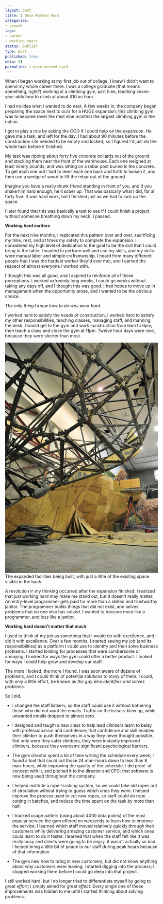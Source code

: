 ```yaml
---
layout: post
title: I Once Worked Hard
categories:
- growth
tags:
- career
- working_smart
status: publish
type: post
published: true
meta: {}
permalink: i-once-worked-hard
---
```

When I began working at my first job out of college, I knew I didn't want to spend my whole career there. I was a college graduate (that means something, right?) working at a climbing gym, part time, teaching seven-year-olds how to climb at about $10 an hour.

I had no idea what I wanted to do next. A few weeks in, the company began preparing the space next to ours for a HUGE expansion; this climbing gym was to become (over the next nine months) the largest climbing gym in the nation.

I got to play a role by asking the COO if I could help on the expansion. He gave me a task, and left for the day. I had about 90 minutes before the construction site needed to be empty and locked, so I figured I'd just do the whole task before it finished.

My task was ripping about forty five concrete bollards out of the ground and stacking them near the front of the warehouse. Each one weighed at least ninety pounds, and was sitting on a rebar post buried in the concrete. To get each one out I had to lever each one back and forth to loosen it, and then use a wedge of wood to lift the rebar out of the ground.

Imagine you have a really drunk friend standing in front of you, and if you shake him hard enough, he'll sober up. That was basically what I did, for all forty five. It was hard work, but I finished just as we had to lock up the space.

I later found that this was basically a test to see if I could finish a project without someone breathing down my neck. I passed.

**Working hard matters**

For the next nine months, I replicated this pattern over and over, sacrificing my time, rest, and at times my safety to complete the expansion. I considered my high level of dedication to the goal to be the skill that I could bring to the table. I wanted to perform well and use my skills, and my skills were manual labor and simple craftsmanship. I heard from many different people that I was the hardest worker they'd ever met, and I earned the respect of almost everyone I worked with.

<!--more-->

I thought this was all good, and I aspired to reinforce all of these perceptions. I worked _extremely_ long weeks, I could go weeks without taking any days off, and I thought this was good. I had hopes to move up in management when the opportunity arose, and I wanted to be the obvious choice.

_The only thing I knew how to do was work hard._

I worked hard to satisfy the needs of construction, I worked hard to satisfy my other responsibilities, teaching classes, managing staff, and manning the desk. I would get to the gym and work construction from 6am to 6pm, then teach a class and close the gym at 11pm. Twelve hour days were nice, because they were shorter than most.

[![The expanded facilities being built, with just a little of the existing space visible in the back.](/squarespace_images/static_556694eee4b0f4ca9cd56729_56035dbbe4b07ebf58d79d16_5586fe4ce4b0278244ce9f18_1434910427770_317757_286493088046326_1128649947_n.jpg_)](http://static1.squarespace.com/static/556694eee4b0f4ca9cd56729/56035dbbe4b07ebf58d79d16/5586fe4ce4b0278244ce9f18/1434910427770/317757_286493088046326_1128649947_n.jpg) The expanded facilities being built, with just a little of the existing space visible in the back.

A revolution in my thinking occurred after the expansion finished. I realized that just working hard may make me stand out, but it doesn't really matter. An entry-level programmer gets paid far more than a skilled and trustworthy janitor. The programmer builds things that did not exist, and solves problems that no one else has solved. I wanted to become more like a programmer, and less like a janitor.

**Working hard doesn't matter that much**

I used to think of my job as something that I would do with excellence, and I did it with excellence. Over a few months, I started seeing my job (and its responsibilities) as a platform I could use to identify and then solve business problems. I started looking for processes that were cumbersome or annoying. I looked for ways the gym could offer a better product. I looked for ways I could help grow and develop our staff.

The more I looked, the more I found. I was soon aware of dozens of problems, and I could think of potential solutions to many of them. I could, with only a little effort, be known as _the guy who identifies and solves problems._

So I did.

*   I changed the staff listserv, so the staff could use it without bothering those who did not want the emails. Traffic on the listserv blew up, while unwanted emails dropped to almost zero.

*   I designed and taught a new class to help lead climbers learn to belay with professionalism and confidence; that confidence and skill enables their climber to push themselves in a way they never thought possible. Not only were they safer climbers, they were instantly improved climbers, because they overcame significant psychological barriers.

*   The gym director spent a lot of time writing the schedule every week; I found a tool that could cut those 24 man-hours down to less than 8 man-hours, while improving the quality of the schedule. I did proof-of-concept with it, and pitched it to the director and CFO; that software is now being used throughout the company.

*   I helped institute a rope-tracking system, so we could take old ropes out of circulation without trying to guess which ones they were. I helped improve the process used to cut new ropes, so staff could do rope cutting in batches, and reduce the time spent on the task by more than half.

*   I tracked usage patters (using about 4000 data points) of the most popular service the gym offered on weekends to learn how to improve the service; I learned which staff moved relatively quickly through their customers while delivering amazing customer service, and which ones could learn to do it faster. I learned that when the staff felt like it was really busy and clients were going to be angry, it wasn't actually so bad. I helped bring a little bit of peace to our staff during peak hours because of that information.

*   The gym new how to bring in new customers, but did not know anything about why customers were leaving; I started digging into the process; I stopped working there before I could go deep into that project.

I still worked hard, but I no longer tried to differentiate myself by going to great _effort_; I simply aimed for great _effect_. Every single one of these improvements was hidden to me until I started thinking about solving problems.
